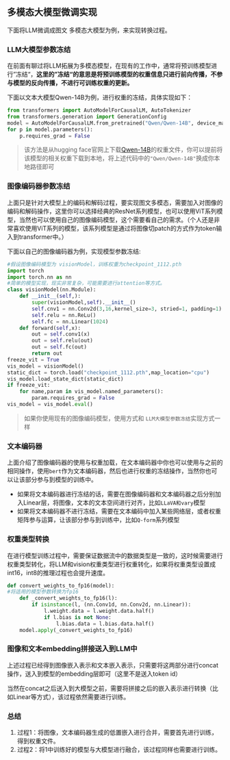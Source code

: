 ## 多模态大模型微调实现

下面将LLM微调成图文 多模态大模型为例，来实现转换过程。



### LLM大模型参数冻结

在前面有聊过将LLM拓展为多模态模型，在现有的工作中，通常将预训练模型进行”冻结“，**这里的”冻结“的意思是将预训练模型的权重信息只进行前向传播，不参与模型的反向传播，不进行可训练权重的更新。**

下面以文本大模型Qwen-14B为例，进行权重的冻结，具体实现如下：

~~~python
from transformers import AutoModelForCausalLM, AutoTokenizer
from transformers.generation import GenerationConfig
model = AutoModelForCausalLM.from_pretrained("Qwen/Qwen-14B", device_map="auto", trust_remote_code=True).eval()
for p in model.parameters():
    p.requires_grad = False
~~~

> 该方法是从hugging face官网上下载[Qwen-14B](https://huggingface.co/Qwen/Qwen-14B)的权重文件，你可以提前将该模型的相关权重下载到本地，将上述代码中的`"Qwen/Qwen-14B"`换成你本地路径即可



### 图像编码器参数冻结

上面只是针对大模型上的编码和解码过程，要实现图文多模态，需要加入对图像的编码和解码操作，这里你可以选择经典的ResNet系列模型，也可以使用ViT系列模型，当然也可以使用自己的图像编码模型，这个需要看自己的需求。（个人还是非常喜欢使用ViT系列的模型，该系列模型是通过将图像切patch的方式作为token输入到transformer中。）

下面以自己的图像编码器为例，实现模型参数冻结:

~~~python
#假设图像编码模型为 visionModel，训练权重为checkpoint_1112.pth
import torch
import torch.nn as nn
#简单的模型实现，现实非常复杂，可能需要进行attention等方式。
class visionModel(nn.Module):
    def __init__(self,):
        super(visionModel,self).__init__()
        self.cnv1 = nn.Conv2d(3,16,kernel_size=3, stried=1, padding=1)
        self.relu = nn.ReLu()
        self.fc = nn.Linear(1024)
    def forward(self,x):
        out = self.conv1(x)
        out = self.relu(out)
        out = self.fc(out)
        return out
freeze_vit = True
vis_model = visionModel()
static_dict = torch.load("checkpoint_1112.pth",map_location="cpu")
vis_model.load_state_dict(static_dict)
if freeze_vit:
    for name,param in vis_model.named_parameters():
        param.requires_grad = False
vis_model = vis_model.eval()
~~~

> 如果你使用现有的图像编码模型，使用方式和 `LLM大模型参数冻结`实现方式一样



### 文本编码器

上面介绍了图像编码器的使用与权重加载，在文本编码器中你也可以使用与之前的相同操作，使用`bert`作为文本编码器，然后也进行权重的冻结操作，当然你也可以让该部分参与到模型的训练中。

- 如果将文本编码器进行冻结的话，需要在图像编码器和文本编码器之后分别加入Linear层，将图像，文本的文本空间进行对齐，比如`LLaVA和vary`模型
- 如果将文本编码器不进行冻结，需要在文本编码中加入某些网络层，或者权重矩阵参与运算，让该部分参与到训练中，比如`Q-form`系列模型



### 权重类型转换

在进行模型训练过程中，需要保证数据流中的数据类型是一致的，这时候需要进行权重类型转化，将LLM和vision权重类型进行权重转化，如果将权重类型设置成int16，int8的推理过程也会提升速度。

~~~python
def convert_weights_to_fp16(model):
#将适用的模型参数转换为fp16
    def _convert_weights_to_fp16(l):
        if isinstance(l, (nn.Conv1d, nn.Conv2d, nn.Linear)):
            l.weight.data = l.weight.data.half()
            if l.bias is not None:
                l.bias.data = l.bias.data.half()
    model.apply(_convert_weights_to_fp16)
~~~



### 图像和文本embedding拼接送入到LLM中

上述过程已经得到图像嵌入表示和文本嵌入表示，只需要将这两部分进行concat操作，送入到模型的embedding层即可（这里不是送入token id）

当然在concat之后送入到大模型之前，需要将拼接之后的嵌入表示进行转换（比如Linear等方式），该过程依然需要进行训练。



### 总结

1. 过程1：将图像，文本编码器生成的低置嵌入进行合并，需要首先进行训练，得到权重文件。
2. 过程2：将1中训练好的模型与大模型进行融合，该过程同样也需要进行训练。